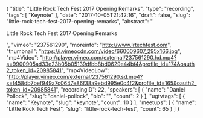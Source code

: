{
  "title": "Little Rock Tech Fest 2017 Opening Remarks",
  "type": "recording",
  "tags": [
    "Keynote"
  ],
  "date": "2017-10-05T21:42:16",
  "draft": false,
  "slug": "little-rock-tech-fest-2017-opening-remarks",
  "abstract": "<p>Little Rock Tech Fest 2017 Opening Remarks</p>",
  "vimeo": "237561290",
  "moreinfo": "http://www.lrtechfest.com",
  "thumbnail": "https://i.vimeocdn.com/video/660009607_295x166.jpg",
  "mp4Video": "http://player.vimeo.com/external/237561290.hd.mp4?s=9900905ad33e23b05b05139dfbb8bd0629e44bf4&profile_id=174&oauth2_token_id=20985841",
  "mp4VideoLow": "http://player.vimeo.com/external/237561290.sd.mp4?s=f458db7bef949a7c0647e86f38a9ebd995e0c4f2&profile_id=165&oauth2_token_id=20985841",
  "recordingID": 22,
  "speakers": [
    {
      "name": "Daniel Pollock",
      "slug": "daniel-pollock",
      "bio": "",
      "count": 2
    }
  ],
  "ugtvtags": [
    {
      "name": "Keynote",
      "slug": "keynote",
      "count": 10
    }
  ],
  "meetups": [
    {
      "name": "Little Rock Tech Fest",
      "slug": "little-rock-tech-fest",
      "count": 65
    }
  ]
}